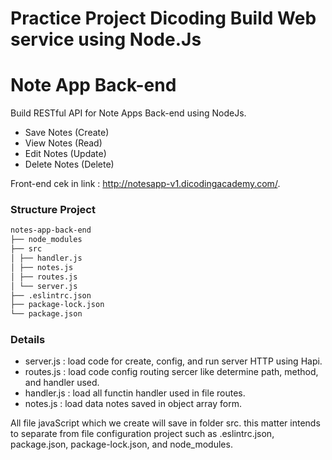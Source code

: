 # Practice Project Dicoding Build Web service using Node.Js
# Note App Back-end

Build RESTful API for Note Apps Back-end using NodeJs.
  - Save Notes (Create)
  - View Notes (Read)
  - Edit Notes (Update)
  - Delete Notes (Delete)

Front-end cek in link : http://notesapp-v1.dicodingacademy.com/.

### Structure Project
```bash
notes-app-back-end
├── node_modules
├── src
│ ├── handler.js
│ ├── notes.js
│ ├── routes.js
│ └── server.js
├── .eslintrc.json
├── package-lock.json 
└── package.json 
```
### Details

- server.js : load code for create, config, and run server HTTP using Hapi.
- routes.js : load code config routing sercer like determine path, method, and handler used.
- handler.js : load all functin handler used in file routes.
- notes.js : load data notes saved in object array form.

All file javaScript which we create will save in folder src. this matter intends to separate from file configuration project such as .eslintrc.json, package.json, package-lock.json, and node_modules.
